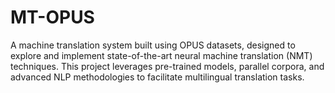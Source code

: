 # MT-OPUS
A machine translation system built using OPUS datasets, designed to explore and implement state-of-the-art neural machine translation (NMT) techniques. This project leverages pre-trained models, parallel corpora, and advanced NLP methodologies to facilitate multilingual translation tasks.
